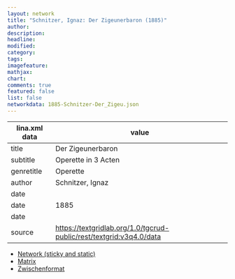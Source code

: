 ```yaml
---
layout: network
title: "Schnitzer, Ignaz: Der Zigeunerbaron (1885)"
author:
description:
headline:
modified:
category:
tags:
imagefeature: 
mathjax: 
chart: 
comments: true
featured: false
list: false
networkdata: 1885-Schnitzer-Der_Zigeu.json
---
```

lina.xml data  | value
------------- | -------------
title|Der Zigeunerbaron
subtitle|Operette in 3 Acten
genretitle|Operette
author|Schnitzer, Ignaz
date|
date|1885
date|
source|https://textgridlab.org/1.0/tgcrud-public/rest/textgrid:v3q4.0/data


* [Network (sticky and static)](/network292)
* [Matrix](/matrix292)
* [Zwischenformat](/lina292 )
